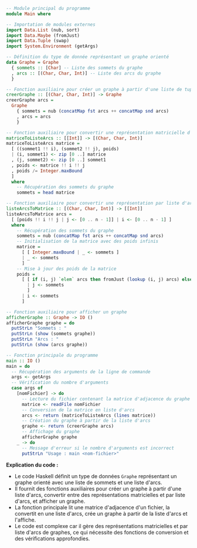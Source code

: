 ```haskell
-- Module principal du programme
module Main where

-- Importation de modules externes
import Data.List (nub, sort)
import Data.Maybe (fromJust)
import Data.Tuple (swap)
import System.Environment (getArgs)

-- Définition du type de donnée représentant un graphe orienté
data Graphe = Graphe
  { sommets :: [Char] -- Liste des sommets du graphe
  , arcs :: [(Char, Char, Int)] -- Liste des arcs du graphe
  }

-- Fonction auxiliaire pour créer un graphe à partir d'une liste de tuples
creerGraphe :: [(Char, Char, Int)] -> Graphe
creerGraphe arcs =
  Graphe
    { sommets = nub (concatMap fst arcs ++ concatMap snd arcs)
    , arcs = arcs
    }

-- Fonction auxiliaire pour convertir une représentation matricielle d'un graphe en une représentation par liste d'arcs
matriceToListeArcs :: [[Int]] -> [(Char, Char, Int)]
matriceToListeArcs matrice =
  [ ((sommet1 !! i), (sommet2 !! j), poids)
  | (i, sommet1) <- zip [0 ..] matrice
  , (j, sommet2) <- zip [0 ..] sommet1
  , poids <- matrice !! i !! j
  , poids /= Integer.maxBound
  ]
  where
    -- Récupération des sommets du graphe
    sommets = head matrice

-- Fonction auxiliaire pour convertir une représentation par liste d'arcs d'un graphe en une représentation matricielle
listeArcsToMatrice :: [(Char, Char, Int)] -> [[Int]]
listeArcsToMatrice arcs =
  [ [poids !! i !! j | j <- [0 .. n - 1]] | i <- [0 .. n - 1] ]
  where
    -- Récupération des sommets du graphe
    sommets = nub (concatMap fst arcs ++ concatMap snd arcs)
    -- Initialisation de la matrice avec des poids infinis
    matrice =
      [ [ Integer.maxBound | _ <- sommets ]
      | _ <- sommets
      ]
    -- Mise à jour des poids de la matrice
    poids =
      [ [ if (i, j) `elem` arcs then fromJust (lookup (i, j) arcs) else Integer.maxBound
        | j <- sommets
        ]
      | i <- sommets
      ]

-- Fonction auxiliaire pour afficher un graphe
afficherGraphe :: Graphe -> IO ()
afficherGraphe graphe = do
  putStrLn "Sommets : "
  putStrLn (show (sommets graphe))
  putStrLn "Arcs : "
  putStrLn (show (arcs graphe))

-- Fonction principale du programme
main :: IO ()
main = do
  -- Récupération des arguments de la ligne de commande
  args <- getArgs
  -- Vérification du nombre d'arguments
  case args of
    [nomFichier] -> do
      -- Lecture du fichier contenant la matrice d'adjacence du graphe
      matrice <- readFile nomFichier
      -- Conversion de la matrice en liste d'arcs
      arcs <- return (matriceToListeArcs (lines matrice))
      -- Création du graphe à partir de la liste d'arcs
      graphe <- return (creerGraphe arcs)
      -- Affichage du graphe
      afficherGraphe graphe
    _ -> do
      -- Message d'erreur si le nombre d'arguments est incorrect
      putStrLn "Usage : main <nom-fichier>"
```

**Explication du code :**

* Le code Haskell définit un type de données `Graphe` représentant un graphe orienté avec une liste de sommets et une liste d'arcs.
* Il fournit des fonctions auxiliaires pour créer un graphe à partir d'une liste d'arcs, convertir entre des représentations matricielles et par liste d'arcs, et afficher un graphe.
* La fonction principale lit une matrice d'adjacence d'un fichier, la convertit en une liste d'arcs, crée un graphe à partir de la liste d'arcs et l'affiche.
* Le code est complexe car il gère des représentations matricielles et par liste d'arcs de graphes, ce qui nécessite des fonctions de conversion et des vérifications approfondies.